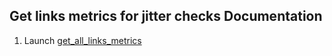 ## Get links metrics for jitter checks Documentation

1. Launch [get_all_links_metrics](get_all_links_metrics.md)